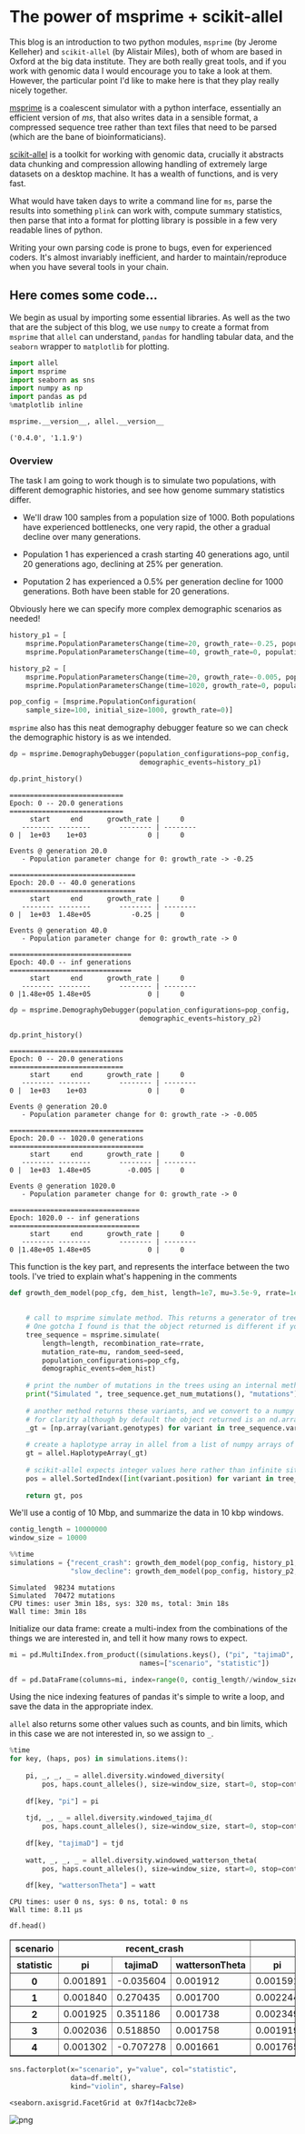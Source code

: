 
# The power of msprime + scikit-allel

This blog is an introduction to two python modules, `msprime` (by Jerome Kelleher) and `scikit-allel` (by Alistair Miles), both of whom are based in Oxford at the big data institute. They are both really great tools, and if you work with genomic data I would encourage you to take a look at them. However, the particular point I'd like to make here is that they play really nicely together. 

[msprime](https://msprime.readthedocs.io/en/stable/) is a coalescent simulator with a python interface, essentially an efficient version of *ms*, that also writes data in a sensible format, a compressed sequence tree rather than text files that need to be parsed (which are the bane of bioinformaticians).

[scikit-allel](https://scikit-allel.readthedocs.io/en/latest/) is a toolkit for working with genomic data, crucially it abstracts data chunking and compression allowing handling of extremely large datasets on a desktop machine. It has a wealth of functions, and is very fast.

What would have taken days to write a command line for `ms`, parse the results into something `plink` can work with, compute summary statistics, then parse that into a format for plotting library is possible in a few very readable lines of python. 

Writing your own parsing code is prone to bugs, even for experienced coders. It's almost invariably inefficient, and harder to maintain/reproduce when you have several tools in your chain.  

## Here comes some code...

We begin as usual by importing some essential libraries. As well as the two that are the subject of this blog, we use `numpy` to create a format from `msprime` that `allel` can understand, `pandas` for handling tabular data, and the `seaborn` wrapper to `matplotlib` for plotting.


```python
import allel
import msprime
import seaborn as sns
import numpy as np
import pandas as pd
%matplotlib inline
```


```python
msprime.__version__, allel.__version__
```




    ('0.4.0', '1.1.9')



### Overview

The task I am going to work though is to simulate two populations, with different demographic histories, and see how genome summary statistics differ.

- We'll draw 100 samples from a population size of 1000. Both populations have experienced bottlenecks, one very rapid, the other a gradual decline over many generations.

- Population 1 has experienced a crash starting 40 generations ago, until 20 generations ago, declining at 25% per generation.

- Poputation 2 has experienced a 0.5% per generation decline for 1000 generations. Both have been stable for 20 generations.

Obviously here we can specify more complex demographic scenarios as needed!


```python
history_p1 = [
    msprime.PopulationParametersChange(time=20, growth_rate=-0.25, population_id=0),
    msprime.PopulationParametersChange(time=40, growth_rate=0, population_id=0)]
```


```python
history_p2 = [
    msprime.PopulationParametersChange(time=20, growth_rate=-0.005, population_id=0),
    msprime.PopulationParametersChange(time=1020, growth_rate=0, population_id=0)]
```


```python
pop_config = [msprime.PopulationConfiguration(
    sample_size=100, initial_size=1000, growth_rate=0)]
```

`msprime` also has this neat demography debugger feature so we can check the demographic history is as we intended.


```python
dp = msprime.DemographyDebugger(population_configurations=pop_config,
                                demographic_events=history_p1)

dp.print_history()
```

    
    ============================
    Epoch: 0 -- 20.0 generations
    ============================
         start     end      growth_rate |     0    
       -------- --------       -------- | -------- 
    0 |  1e+03    1e+03               0 |     0    
    
    Events @ generation 20.0
       - Population parameter change for 0: growth_rate -> -0.25 
    
    ===============================
    Epoch: 20.0 -- 40.0 generations
    ===============================
         start     end      growth_rate |     0    
       -------- --------       -------- | -------- 
    0 |  1e+03  1.48e+05          -0.25 |     0    
    
    Events @ generation 40.0
       - Population parameter change for 0: growth_rate -> 0 
    
    ==============================
    Epoch: 40.0 -- inf generations
    ==============================
         start     end      growth_rate |     0    
       -------- --------       -------- | -------- 
    0 |1.48e+05 1.48e+05              0 |     0    
    



```python
dp = msprime.DemographyDebugger(population_configurations=pop_config,
                                demographic_events=history_p2)

dp.print_history()
```

    
    ============================
    Epoch: 0 -- 20.0 generations
    ============================
         start     end      growth_rate |     0    
       -------- --------       -------- | -------- 
    0 |  1e+03    1e+03               0 |     0    
    
    Events @ generation 20.0
       - Population parameter change for 0: growth_rate -> -0.005 
    
    =================================
    Epoch: 20.0 -- 1020.0 generations
    =================================
         start     end      growth_rate |     0    
       -------- --------       -------- | -------- 
    0 |  1e+03  1.48e+05         -0.005 |     0    
    
    Events @ generation 1020.0
       - Population parameter change for 0: growth_rate -> 0 
    
    ================================
    Epoch: 1020.0 -- inf generations
    ================================
         start     end      growth_rate |     0    
       -------- --------       -------- | -------- 
    0 |1.48e+05 1.48e+05              0 |     0    
    


This function is the key part, and represents the interface between the two tools. I've tried to explain what's happening in the comments


```python
def growth_dem_model(pop_cfg, dem_hist, length=1e7, mu=3.5e-9, rrate=1e-8, seed=42):

    
    # call to msprime simulate method. This returns a generator of tree sequences. 
    # One gotcha I found is that the object returned is different if you use the num_replicates argument
    tree_sequence = msprime.simulate(
        length=length, recombination_rate=rrate,
        mutation_rate=mu, random_seed=seed, 
        population_configurations=pop_cfg,
        demographic_events=dem_hist)
    
    # print the number of mutations in the trees using an internal method
    print("Simulated ", tree_sequence.get_num_mutations(), "mutations")
    
    # another method returns these variants, and we convert to a numpy array
    # for clarity although by default the object returned is an nd.array
    _gt = [np.array(variant.genotypes) for variant in tree_sequence.variants()]
    
    # create a haplotype array in allel from a list of numpy arrays of 0/1s 
    gt = allel.HaplotypeArray(_gt)
    
    # scikit-allel expects integer values here rather than infinite sites model of msprime.
    pos = allel.SortedIndex([int(variant.position) for variant in tree_sequence.variants()])
    
    return gt, pos
```

We'll use a contig of 10 Mbp, and summarize the data in 10 kbp windows.


```python
contig_length = 10000000
window_size = 10000
```


```python
%%time
simulations = {"recent_crash": growth_dem_model(pop_config, history_p1, length=contig_length),
               "slow_decline": growth_dem_model(pop_config, history_p2, length=contig_length)}
```

    Simulated  98234 mutations
    Simulated  70472 mutations
    CPU times: user 3min 18s, sys: 320 ms, total: 3min 18s
    Wall time: 3min 18s


Initialize our data frame: create a multi-index from the combinations of the things we are interested in, and tell it how many rows to expect.


```python
mi = pd.MultiIndex.from_product((simulations.keys(), ("pi", "tajimaD", "wattersonTheta")),
                                names=["scenario", "statistic"])

df = pd.DataFrame(columns=mi, index=range(0, contig_length//window_size))
```

Using the nice indexing features of pandas it's simple to write a loop, and save the data in the appropriate index.

`allel` also returns some other values such as counts, and bin limits, which in this case we are not interested in, so we assign to `_`.


```python
%time
for key, (haps, pos) in simulations.items():
    
    pi, _, _, _ = allel.diversity.windowed_diversity(
        pos, haps.count_alleles(), size=window_size, start=0, stop=contig_length)
    
    df[key, "pi"] = pi
    
    tjd, _, _ = allel.diversity.windowed_tajima_d(
        pos, haps.count_alleles(), size=window_size, start=0, stop=contig_length)
    
    df[key, "tajimaD"] = tjd
    
    watt, _, _, _ = allel.diversity.windowed_watterson_theta(
        pos, haps.count_alleles(), size=window_size, start=0, stop=contig_length)
    
    df[key, "wattersonTheta"] = watt
```

    CPU times: user 0 ns, sys: 0 ns, total: 0 ns
    Wall time: 8.11 µs



```python
df.head()
```




<div>
<style>
    .dataframe thead tr:only-child th {
        text-align: right;
    }

    .dataframe thead th {
        text-align: left;
    }

    .dataframe tbody tr th {
        vertical-align: top;
    }
</style>
<table border="1" class="dataframe">
  <thead>
    <tr>
      <th>scenario</th>
      <th colspan="3" halign="left">recent_crash</th>
      <th colspan="3" halign="left">slow_decline</th>
    </tr>
    <tr>
      <th>statistic</th>
      <th>pi</th>
      <th>tajimaD</th>
      <th>wattersonTheta</th>
      <th>pi</th>
      <th>tajimaD</th>
      <th>wattersonTheta</th>
    </tr>
  </thead>
  <tbody>
    <tr>
      <th>0</th>
      <td>0.001891</td>
      <td>-0.035604</td>
      <td>0.001912</td>
      <td>0.001591</td>
      <td>1.507758</td>
      <td>0.001082</td>
    </tr>
    <tr>
      <th>1</th>
      <td>0.001840</td>
      <td>0.270435</td>
      <td>0.001700</td>
      <td>0.002244</td>
      <td>1.655895</td>
      <td>0.001487</td>
    </tr>
    <tr>
      <th>2</th>
      <td>0.001925</td>
      <td>0.351186</td>
      <td>0.001738</td>
      <td>0.002349</td>
      <td>1.354769</td>
      <td>0.001661</td>
    </tr>
    <tr>
      <th>3</th>
      <td>0.002036</td>
      <td>0.518850</td>
      <td>0.001758</td>
      <td>0.001919</td>
      <td>1.562777</td>
      <td>0.001294</td>
    </tr>
    <tr>
      <th>4</th>
      <td>0.001302</td>
      <td>-0.707278</td>
      <td>0.001661</td>
      <td>0.001765</td>
      <td>1.931969</td>
      <td>0.001101</td>
    </tr>
  </tbody>
</table>
</div>




```python
sns.factorplot(x="scenario", y="value", col="statistic", 
               data=df.melt(),
               kind="violin", sharey=False)
```




    <seaborn.axisgrid.FacetGrid at 0x7f14acbc72e8>




![png](2017-07-17.allel_prime_files/2017-07-17.allel_prime_25_1.png)



```python

```
